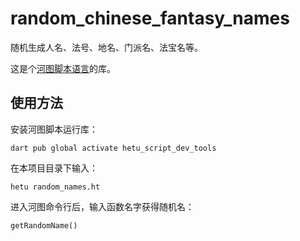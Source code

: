 # random_chinese_fantasy_names

随机生成人名、法号、地名、门派名、法宝名等。

这是个[河图脚本语言](https://github.com/hetu-script/hetu-script)的库。

## 使用方法

安装河图脚本运行库：

```
dart pub global activate hetu_script_dev_tools
```

在本项目目录下输入：

```
hetu random_names.ht
```

进入河图命令行后，输入函数名字获得随机名：

```
getRandomName()
```
